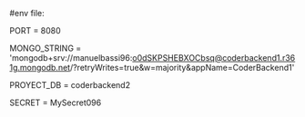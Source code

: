 

#env file:

PORT = 8080

MONGO_STRING = 'mongodb+srv://manuelbassi96:o0dSKPSHEBXOCbsq@coderbackend1.r361g.mongodb.net/?retryWrites=true&w=majority&appName=CoderBackend1'

PROYECT_DB = coderbackend2

SECRET = MySecret096

